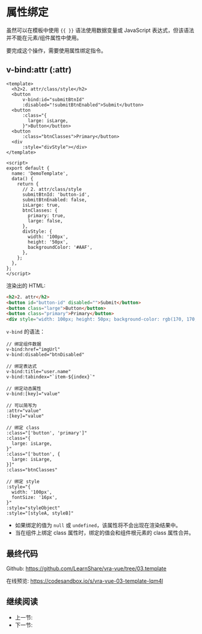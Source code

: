 # 属性绑定

虽然可以在模板中使用 `{{ }}` 语法使用数据变量或 JavaScript 表达式，但该语法并不能在元素/组件属性中使用。

要完成这个操作，需要使用属性绑定指令。

## v-bind:attr (:attr)

```vue
<template>
  <h2>2. attr/class/style</h2>
  <button
      v-bind:id="submitBtnId"
      :disabled="!submitBtnEnabled">Submit</button>
  <button
      :class="{
        large: isLarge,
      }">Button</button>
  <button
      :class="btnClasses">Primary</button>
  <div
      :style="divStyle"></div>
</template>

<script>
export default {
  name: 'DemoTemplate',
  data() {
    return {
      // 2. attr/class/style
      submitBtnId: 'button-id',
      submitBtnEnabled: false,
      isLarge: true,
      btnClasses: {
        primary: true,
        large: false,
      },
      divStyle: {
        width: '100px',
        height: '50px',
        backgroundColor: '#AAF',
      },
    };
  },
};
</script>
```

渲染出的 HTML:

```html
<h2>2. attr</h2>
<button id="button-id" disabled="">Submit</button>
<button class="large">Button</button>
<button class="primary">Primary</button>
<div style="width: 100px; height: 50px; background-color: rgb(170, 170, 255);"></div>
```

`v-bind` 的语法：

```
// 绑定组件数据
v-bind:href="imgUrl"
v-bind:disabled="btnDisabled"

// 绑定表达式
v-bind:title="user.name"
v-bind:tabindex="`item-${index}`"

// 绑定动态属性
v-bind:[key]="value"

// 可以简写为
:attr="value"
:[key]="value"

// 绑定 class
:class="['button', 'primary']"
:class="{
  large: isLarge,
}"
:class="['button', {
  large: isLarge,
}]"
:class="btnClasses"

// 绑定 style
:style="{
  width: '100px',
  fontSize: '16px',
}"
:style="styleObject"
:style="[styleA, styleB]"
```

+ 如果绑定的值为 `null` 或 `undefined`，该属性将不会出现在渲染结果中。
+ 当在组件上绑定 class 属性时，绑定的值会和组件根元素的 class 属性合并。

## 最终代码

Github: <https://github.com/LearnShare/vra-vue/tree/03.template>

在线预览: <https://codesandbox.io/s/vra-vue-03-template-lqm4l>

## 继续阅读

+ 上一节:
+ 下一节:
